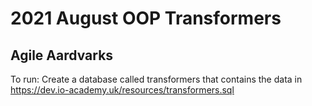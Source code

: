 # 2021 August OOP Transformers

## Agile Aardvarks

To run:
Create a database called transformers that contains the data in
https://dev.io-academy.uk/resources/transformers.sql
